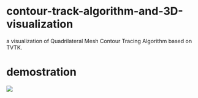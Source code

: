 # contour-track-algorithm-and-3D-visualization
a visualization of Quadrilateral Mesh Contour Tracing Algorithm based on TVTK.
# demostration
![](https://github.com/saltyFish-Billy/contour-track-algorithm-and-3D-visualization/blob/main/image4.gif)
